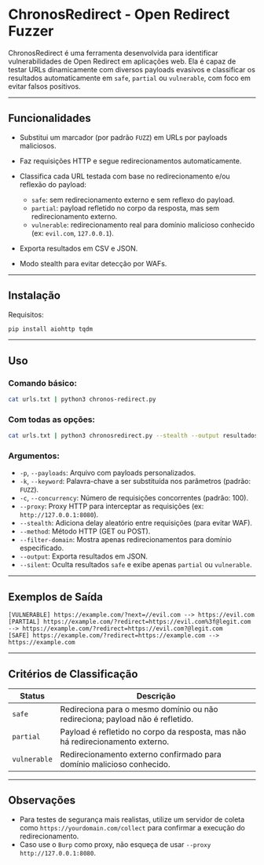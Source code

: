 # ChronosRedirect - Open Redirect Fuzzer

ChronosRedirect é uma ferramenta desenvolvida para identificar vulnerabilidades de Open Redirect em aplicações web. Ela é capaz de testar URLs dinamicamente com diversos payloads evasivos e classificar os resultados automaticamente em `safe`, `partial` ou `vulnerable`, com foco em evitar falsos positivos.

---

## Funcionalidades

* Substitui um marcador (por padrão `FUZZ`) em URLs por payloads maliciosos.
* Faz requisições HTTP e segue redirecionamentos automaticamente.
* Classifica cada URL testada com base no redirecionamento e/ou reflexão do payload:

  * `safe`: sem redirecionamento externo e sem reflexo do payload.
  * `partial`: payload refletido no corpo da resposta, mas sem redirecionamento externo.
  * `vulnerable`: redirecionamento real para domínio malicioso conhecido (ex: `evil.com`, `127.0.0.1`).
* Exporta resultados em CSV e JSON.
* Modo stealth para evitar detecção por WAFs.

---

## Instalação

Requisitos:

```bash
pip install aiohttp tqdm
```

---

## Uso

### Comando básico:

```bash
cat urls.txt | python3 chronos-redirect.py
```

### Com todas as opções:

```bash
cat urls.txt | python3 chronosredirect.py --stealth --output resultados.json --silent --proxy http://127.0.0.1:8080 --method GET --filter-domain evil.com
```

### Argumentos:

* `-p`, `--payloads`: Arquivo com payloads personalizados.
* `-k`, `--keyword`: Palavra-chave a ser substituída nos parâmetros (padrão: `FUZZ`).
* `-c`, `--concurrency`: Número de requisições concorrentes (padrão: 100).
* `--proxy`: Proxy HTTP para interceptar as requisições (ex: `http://127.0.0.1:8080`).
* `--stealth`: Adiciona delay aleatório entre requisições (para evitar WAF).
* `--method`: Método HTTP (GET ou POST).
* `--filter-domain`: Mostra apenas redirecionamentos para domínio especificado.
* `--output`: Exporta resultados em JSON.
* `--silent`: Oculta resultados `safe` e exibe apenas `partial` ou `vulnerable`.

---

## Exemplos de Saída

```
[VULNERABLE] https://example.com/?next=//evil.com --> https://evil.com
[PARTIAL] https://example.com/?redirect=https://evil.com%3f@legit.com --> https://example.com/?redirect=https://evil.com?@legit.com
[SAFE] https://example.com/?redirect=https://example.com --> https://example.com
```

---

## Critérios de Classificação

| Status       | Descrição                                                                      |
| ------------ | ------------------------------------------------------------------------------ |
| `safe`       | Redireciona para o mesmo domínio ou não redireciona; payload não é refletido.  |
| `partial`    | Payload é refletido no corpo da resposta, mas não há redirecionamento externo. |
| `vulnerable` | Redirecionamento externo confirmado para domínio malicioso conhecido.          |

---

## Observações

* Para testes de segurança mais realistas, utilize um servidor de coleta como `https://yourdomain.com/collect` para confirmar a execução do redirecionamento.
* Caso use o `Burp` como proxy, não esqueça de usar `--proxy http://127.0.0.1:8080`.

